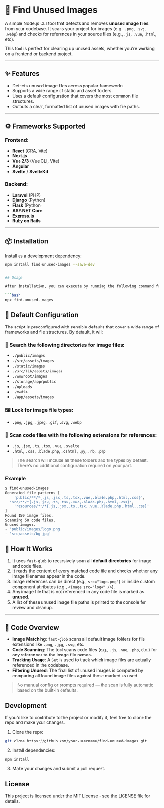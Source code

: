 # 🧹 Find Unused Images

A simple Node.js CLI tool that detects and removes **unused image files** from your codebase. It scans your project for images (e.g., `.png`, `.svg`, `.webp`) and checks for references in your source files (e.g., `.js`, `.vue`, `.html`, etc).

This tool is perfect for cleaning up unused assets, whether you’re working on a frontend or backend project.

---

## ✨ Features

- Detects unused image files across popular frameworks.
- Supports a wide range of static and asset folders.
- Uses a default configuration that covers the most common file structures.
- Outputs a clear, formatted list of unused images with file paths.

---

## ⚙️ Frameworks Supported

### Frontend:

- **React** (CRA, Vite)
- **Next.js**
- **Vue 2/3** (Vue CLI, Vite)
- **Angular**
- **Svelte** / **SvelteKit**

### Backend:

- **Laravel** (PHP)
- **Django** (Python)
- **Flask** (Python)
- **ASP.NET Core**
- **Express.js**
- **Ruby on Rails**

---

## 📦 Installation

Install as a development dependency:

````bash
npm install find-unused-images --save-dev


## Usage

After installation, you can execute by running the following command from your terminal:

```bash
npx find-unused-images
````

## 🔧 Default Configuration

The script is preconfigured with sensible defaults that cover a wide range of frameworks and file structures. By default, it will:

### 📁 Search the following directories for image files:

- `./public/images`
- `./src/assets/images`
- `./static/images`
- `./src/lib/assets/images`
- `./wwwroot/images`
- `./storage/app/public`
- `./uploads`
- `./media`
- `./app/assets/images`

### 🖼️ Look for image file types:

- `.png`, `.jpg`, `.jpeg`, `.gif`, `.svg`, `.webp`

### 🧠 Scan code files with the following extensions for references:

- `.js`, `.jsx`, `.ts`, `.tsx`, `.vue`, `.svelte`
- `.html`, `.css`, `.blade.php`, `.cshtml`, `.py`, `.rb`, `.php`

> The search will include all these folders and file types by default. There’s no additional configuration required on your part.

### Example

```bash
$ find-unused-images
Generated file patterns [
	'public/**/*{.js,.jsx,.ts,.tsx,.vue,.blade.php,.html,.css}',
  'src/**/*{.js,.jsx,.ts,.tsx,.vue,.blade.php,.html,.css}',
	'resources/**/*{.js,.jsx,.ts,.tsx,.vue,.blade.php,.html,.css}'
]
Found 150 image files.
Scanning 50 code files.
Unused images:
- 'public/images/logo.png'
- 'src/assets/bg.jpg'
```

## 🧠 How It Works

1. It uses `fast-glob` to recursively scan all **default directories** for image and code files.
2. It reads the content of every matched code file and checks whether any image filenames appear in the code.
3. Image references can be direct (e.g., `src="logo.png"`) or inside custom component attributes (e.g., `<Image src="logo" />`).
4. Any image file that is not referenced in any code file is marked as **unused**.
5. A list of these unused image file paths is printed to the console for review and cleanup.

---

## 🧬 Code Overview

- **Image Matching**: `fast-glob` scans all default image folders for file extensions like `.png`, `.jpg`, `.svg`, etc.
- **Code Scanning**: The tool scans code files (e.g., `.js`, `.vue`, `.php`, etc.) for any references to the image file names.
- **Tracking Usage**: A `Set` is used to track which image files are actually referenced in the codebase.
- **Filtering Unused**: The final list of unused images is computed by comparing all found image files against those marked as used.

> No manual config or prompts required — the scan is fully automatic based on the built-in defaults.

## Development

If you'd like to contribute to the project or modify it, feel free to clone the repo and make your changes.

1. Clone the repo:

```bash
git clone https://github.com/your-username/find-unused-images.git
```

2. Install dependencies:

```bash
npm install
```

3. Make your changes and submit a pull request.

## License

This project is licensed under the MIT License - see the LICENSE file for details.

